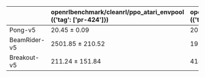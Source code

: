 |              | openrlbenchmark/cleanrl/ppo_atari_envpool ({'tag': ['pr-424']})   | openrlbenchmark/cleanrl/ppo_atari ({'tag': ['pr-424']})   |
|:-------------|:------------------------------------------------------------------|:----------------------------------------------------------|
| Pong-v5      | 20.45 ± 0.09                                                      | 20.36 ± 0.20                                              |
| BeamRider-v5 | 2501.85 ± 210.52                                                  | 1915.93 ± 484.58                                          |
| Breakout-v5  | 211.24 ± 151.84                                                   | 414.66 ± 28.09                                            |